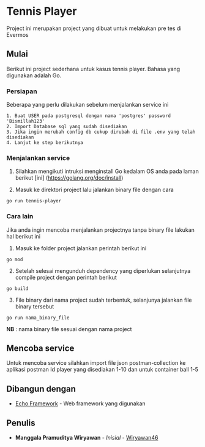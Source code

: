 # Tennis Player

Project ini merupakan project yang dibuat untuk melakukan pre tes di Evermos

## Mulai

Berikut ini project sederhana untuk kasus tennis player. Bahasa yang digunakan adalah Go.

### Persiapan

Beberapa yang perlu dilakukan sebelum menjalankan service ini

```
1. Buat USER pada postgresql dengan nama 'postgres' password 'Bismillah123'
2. Import Database sql yang sudah disediakan
3. Jika ingin merubah config db cukup dirubah di file .env yang telah disediakan
4. Lanjut ke step berikutnya
```

### Menjalankan service

1. Silahkan mengikuti intruksi menginstall Go kedalam OS anda pada laman berikut [ini] (https://golang.org/doc/install)

2. Masuk ke direktori project lalu jalankan binary file dengan cara 
```
go run tennis-player
```

### Cara lain
Jika anda ingin mencoba menjalankan projectnya tanpa binary file lakukan hal berikut ini

1. Masuk ke folder project jalankan perintah berikut ini
```
go mod
```

2. Setelah selesai mengunduh dependency yang diperlukan selanjutnya compile project dengan perintah berikut
```
go build
```

3. File binary dari nama project sudah terbentuk, selanjunya jalankan file binary tersebut
```
go run nama_binary_file
```

**NB** : nama binary file sesuai dengan nama project

## Mencoba service

Untuk mencoba service silahkan import file json postman-collection ke aplikasi postman
Id player yang disediakan 1-10 dan untuk container ball 1-5

## Dibangun dengan

* [Echo Framework](https://echo.labstack.com/) - Web framework yang digunakan

## Penulis

* **Manggala Pramuditya Wiryawan** - *Inisial* - [Wiryawan46](https://github.com/wiryawan46)
